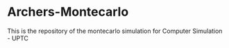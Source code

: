 # Archers-Montecarlo
 This is the repository of the montecarlo simulation for Computer Simulation - UPTC
